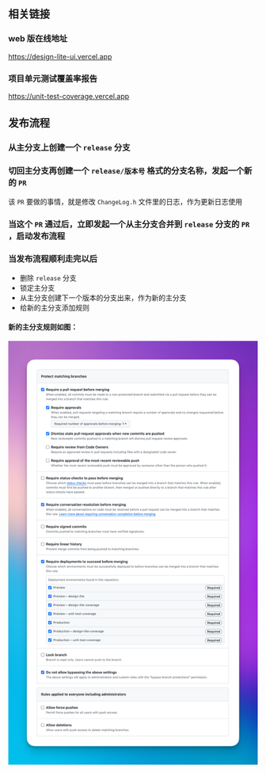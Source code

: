 ## 相关链接

### web 版在线地址
 https://design-lite-ui.vercel.app

### 项目单元测试覆盖率报告 
 https://unit-test-coverage.vercel.app

## 发布流程

### 从主分支上创建一个 `release` 分支

### 切回主分支再创建一个 `release/版本号` 格式的分支名称，发起一个新的 `PR`

该 `PR` 要做的事情，就是修改 `ChangeLog.h` 文件里的日志，作为更新日志使用

### 当这个 `PR` 通过后，立即发起一个从主分支合并到 `release` 分支的 `PR` ，启动发布流程

### 当发布流程顺利走完以后

- 删除 `release` 分支
- 锁定主分支
- 从主分支创建下一个版本的分支出来，作为新的主分支
- 给新的主分支添加规则

#### 新的主分支规则如图：
![Alt text](branch-rule.jpg)
